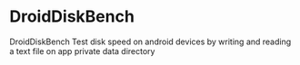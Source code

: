 # DroidDiskBench
DroidDiskBench
Test disk speed on android devices by writing and reading a text file on app private data directory
